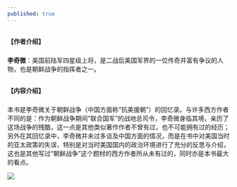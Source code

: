 ```yaml
---
published: true
---
```

##

**【作者介绍】**

###

**李奇微**：美国前陆军四星级上将，是二战后美国军界的一位传奇并富有争议的人物，也是朝鲜战争的指挥者之一。
##

**【内容介绍】**
###

本书是李奇微关于朝鲜战争（中国方面称“抗美援朝”）的回忆录。与许多西方作者不同的是：作为朝鲜战争期间“联合国军”的战地总司令，李奇微身临其境，亲历了这场战争的残酷，这一点是其他类似著作作者不曾有过，也不可能拥有过的经历；另外在其回忆录中，李奇微并未过多谈及中国方面的情况，而是在书中对美国当时的亚太政策的失误，特别是对当时美国国内的政治环境进行了充分的反思与介绍，这也是其他写过“朝鲜战争”这个题材的西方作者所从未有过的，同时亦是本书最大的看点。

![](https://github.com/DS-Reading/DS-Reading.github.io/blob/master/img/%E6%9D%8E%E5%A5%87%E5%BE%AE%E5%9B%9E%E5%BF%86%E5%BD%95.jpg?raw=true)


